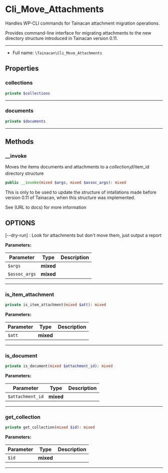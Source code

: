 # Cli_Move_Attachments


Handles WP-CLI commands for Tainacan attachment migration operations.

Provides command-line interface for migrating attachments to the new
directory structure introduced in Tainacan version 0.11.

***

* Full name: `\Tainacan\Cli_Move_Attachments`

## Properties

### collections

```php
private $collections
```

***

### documents

```php
private $documents
```

***

## Methods

### __invoke

Moves the items documents and attachments to a $collection_id/$item_id directory structure

```php
public __invoke(mixed $args, mixed $assoc_args): mixed
```

This is only to be used to update the structure of intallations made before version 0.11 of Tainacan, when
this structure was implemented.

See (URL to docs) for more information

## OPTIONS

[--dry-run]
: Look for attachments but don't move them, just output a report

**Parameters:**

| Parameter     | Type      | Description |
|---------------|-----------|-------------|
| `$args`       | **mixed** |             |
| `$assoc_args` | **mixed** |             |

***

### is_item_attachment

```php
private is_item_attachment(mixed $att): mixed
```

**Parameters:**

| Parameter | Type      | Description |
|-----------|-----------|-------------|
| `$att`    | **mixed** |             |

***

### is_document

```php
private is_document(mixed $attachment_id): mixed
```

**Parameters:**

| Parameter        | Type      | Description |
|------------------|-----------|-------------|
| `$attachment_id` | **mixed** |             |

***

### get_collection

```php
private get_collection(mixed $id): mixed
```

**Parameters:**

| Parameter | Type      | Description |
|-----------|-----------|-------------|
| `$id`     | **mixed** |             |

***
